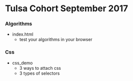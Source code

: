 # Tulsa Cohort September 2017
### Algorithms
* index.html
  * test your algorithms in your browser
### Css
* css_demo
  * 3 ways to attach css
  * 3 types of selectors
